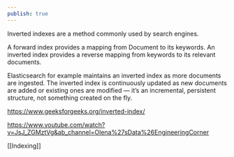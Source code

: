 ```yaml
---
publish: true
---
```


Inverted indexes are a method commonly used by search engines. 

A forward index provides a mapping from Document to its keywords. An inverted index provides a reverse mapping from keywords to its relevant documents.

Elasticsearch for example maintains an inverted index as more documents are ingested. The inverted index is continuously updated as new documents are added or existing ones are modified — it’s an incremental, persistent structure, not something created on the fly.

https://www.geeksforgeeks.org/inverted-index/

https://www.youtube.com/watch?v=JsJ_ZGMztVg&ab_channel=Olena%27sData%26EngineeringCorner


[[Indexing]]
